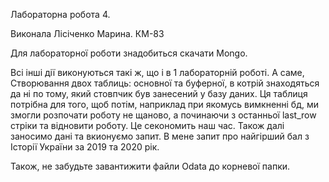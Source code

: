 Лабораторна робота 4.

Виконала Лісіченко Марина. КМ-83

Для лабораторної роботи знадобиться скачати Mongo. 

Всі інші дії виконуються такі ж, що і в 1 лабораторній роботі. А саме,
Створювання двох таблиць: основної та буферної, в котрій знаходяться да ні по тому, який стовпчик був занесений у базу даних. Ця таблиця потрібна для того, щоб потім, наприклад при якомусь вимкненні бд, ми змогли розпочати роботу не щаново, а починаючи з останньої last_row стріки та відновити роботу. Це секономить наш час.
Також далі заносимо дані та вкионуємо запит. В мене запит про найгірший бал з Історії України за 2019 та 2020 рік. 

Також, не забудьте завантижити файли Odata до корневої папки.
